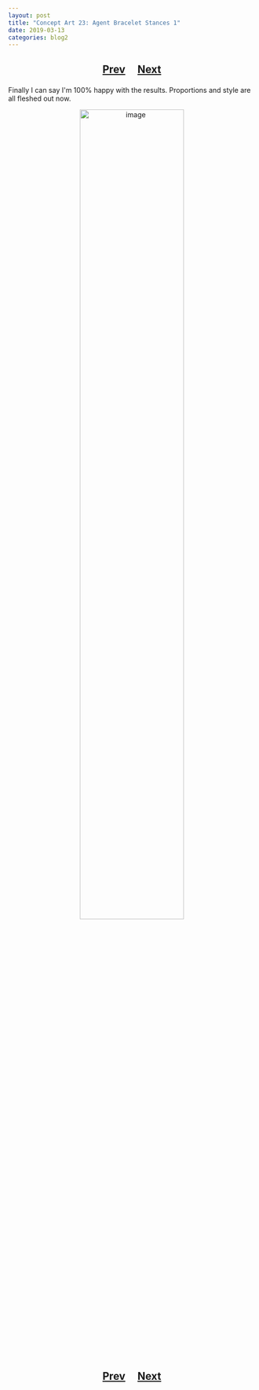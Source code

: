 ```yaml
---
layout: post
title: "Concept Art 23: Agent Bracelet Stances 1"
date: 2019-03-13
categories: blog2
---
```


<h2>
  <p style="text-align:center;">
    <a href="/wingsofthechorus/archive/2019/03/12/conceptart22">Prev</a>
    &nbsp;&nbsp;&nbsp;
    <a href="/wingsofthechorus/archive/2019/03/13/conceptart24">Next</a>
  </p>
</h2>

Finally I can say I'm 100% happy with the results. Proportions and style are all fleshed out now.

<p style="text-align:center;">
  <img src="/wingsofthechorus/images/conceptart/ca23.png" width="65%" alt="image"/>
</p>

<h2>
  <p style="text-align:center;">
    <a href="/wingsofthechorus/archive/2019/03/12/conceptart22">Prev</a>
    &nbsp;&nbsp;&nbsp;
    <a href="/wingsofthechorus/archive/2019/03/13/conceptart24">Next</a>
  </p>
</h2>

